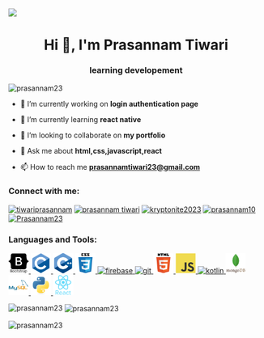 <img align="center" src="https://github.com/Prasannam23/Prasannam23/blob/main/banner.png">
<h1 align="center">Hi 👋, I'm Prasannam Tiwari</h1>
<h3 align="center">learning developement</h3>

<p align="left"> <img src="https://komarev.com/ghpvc/?username=prasannam23&label=Profile%20views&color=0e75b6&style=flat" alt="prasannam23" /> </p>

- 🔭 I’m currently working on **login authentication page**

- 🌱 I’m currently learning **react native**

- 👯 I’m looking to collaborate on **my portfolio**

- 💬 Ask me about **html,css,javascript,react**

- 📫 How to reach me **prasannamtiwari23@gmail.com**

<h3 align="left">Connect with me:</h3>
<p align="left">
<a href="https://twitter.com/tiwariprasannam" target="blank"><img align="center" src="https://raw.githubusercontent.com/rahuldkjain/github-profile-readme-generator/master/src/images/icons/Social/twitter.svg" alt="tiwariprasannam" height="30" width="40" /></a>
<a href="https://linkedin.com/in/prasannam tiwari" target="blank"><img align="center" src="https://raw.githubusercontent.com/rahuldkjain/github-profile-readme-generator/master/src/images/icons/Social/linked-in-alt.svg" alt="prasannam tiwari" height="30" width="40" /></a>
<a href="https://instagram.com/kryptonite2023" target="blank"><img align="center" src="https://raw.githubusercontent.com/rahuldkjain/github-profile-readme-generator/master/src/images/icons/Social/instagram.svg" alt="kryptonite2023" height="30" width="40" /></a>
<a href="https://www.codechef.com/users/prasannam10" target="blank"><img align="center" src="https://cdn.jsdelivr.net/npm/simple-icons@3.1.0/icons/codechef.svg" alt="prasannam10" height="30" width="40" /></a>
<a href="https://discord.gg/Prasannam23" target="blank"><img align="center" src="https://raw.githubusercontent.com/rahuldkjain/github-profile-readme-generator/master/src/images/icons/Social/discord.svg" alt="Prasannam23" height="30" width="40" /></a>
</p>

<h3 align="left">Languages and Tools:</h3>
<p align="left"> <a href="https://getbootstrap.com" target="_blank" rel="noreferrer"> <img src="https://raw.githubusercontent.com/devicons/devicon/master/icons/bootstrap/bootstrap-plain-wordmark.svg" alt="bootstrap" width="40" height="40"/> </a> <a href="https://www.cprogramming.com/" target="_blank" rel="noreferrer"> <img src="https://raw.githubusercontent.com/devicons/devicon/master/icons/c/c-original.svg" alt="c" width="40" height="40"/> </a> <a href="https://www.w3schools.com/cpp/" target="_blank" rel="noreferrer"> <img src="https://raw.githubusercontent.com/devicons/devicon/master/icons/cplusplus/cplusplus-original.svg" alt="cplusplus" width="40" height="40"/> </a> <a href="https://www.w3schools.com/css/" target="_blank" rel="noreferrer"> <img src="https://raw.githubusercontent.com/devicons/devicon/master/icons/css3/css3-original-wordmark.svg" alt="css3" width="40" height="40"/> </a> <a href="https://firebase.google.com/" target="_blank" rel="noreferrer"> <img src="https://www.vectorlogo.zone/logos/firebase/firebase-icon.svg" alt="firebase" width="40" height="40"/> </a> <a href="https://git-scm.com/" target="_blank" rel="noreferrer"> <img src="https://www.vectorlogo.zone/logos/git-scm/git-scm-icon.svg" alt="git" width="40" height="40"/> </a> <a href="https://www.w3.org/html/" target="_blank" rel="noreferrer"> <img src="https://raw.githubusercontent.com/devicons/devicon/master/icons/html5/html5-original-wordmark.svg" alt="html5" width="40" height="40"/> </a> <a href="https://developer.mozilla.org/en-US/docs/Web/JavaScript" target="_blank" rel="noreferrer"> <img src="https://raw.githubusercontent.com/devicons/devicon/master/icons/javascript/javascript-original.svg" alt="javascript" width="40" height="40"/> </a> <a href="https://kotlinlang.org" target="_blank" rel="noreferrer"> <img src="https://www.vectorlogo.zone/logos/kotlinlang/kotlinlang-icon.svg" alt="kotlin" width="40" height="40"/> </a> <a href="https://www.mongodb.com/" target="_blank" rel="noreferrer"> <img src="https://raw.githubusercontent.com/devicons/devicon/master/icons/mongodb/mongodb-original-wordmark.svg" alt="mongodb" width="40" height="40"/> </a> <a href="https://www.mysql.com/" target="_blank" rel="noreferrer"> <img src="https://raw.githubusercontent.com/devicons/devicon/master/icons/mysql/mysql-original-wordmark.svg" alt="mysql" width="40" height="40"/> </a> <a href="https://www.python.org" target="_blank" rel="noreferrer"> <img src="https://raw.githubusercontent.com/devicons/devicon/master/icons/python/python-original.svg" alt="python" width="40" height="40"/> </a> <a href="https://reactjs.org/" target="_blank" rel="noreferrer"> <img src="https://raw.githubusercontent.com/devicons/devicon/master/icons/react/react-original-wordmark.svg" alt="react" width="40" height="40"/> </a> </p>

<p><img align="left" src="https://github-readme-stats.vercel.app/api/top-langs?username=prasannam23&show_icons=true&locale=en&layout=compact" alt="prasannam23" /></p>

<p>&nbsp;<img align="center" src="https://github-readme-stats.vercel.app/api?username=prasannam23&show_icons=true&locale=en" alt="prasannam23" /></p>

<p><img align="center" src="https://github-readme-streak-stats.herokuapp.com/?user=prasannam23&" alt="prasannam23" /></p>


